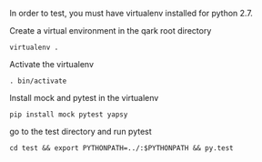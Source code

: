 In order to test, you must have virtualenv installed for python 2.7. 

Create a virtual environment in the qark root directory
```
virtualenv .
```

Activate the virtualenv
```
. bin/activate
```

Install mock and pytest in the virtualenv
```
pip install mock pytest yapsy
```

go to the test directory and run pytest
```
cd test && export PYTHONPATH=../:$PYTHONPATH && py.test
```


